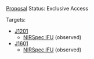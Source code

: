 [Proposal](https://www.stsci.edu/jwst/phase2-public/1983.pdf)
Status: Exclusive Access

Targets:
- [J1201](../Targets/J1201.md)
	- [NIRSpec IFU](../Instruments/NIRSpec%20IFU.md) (observed)
- [J1601](../Targets/J1601.md)
	- [NIRSpec IFU](../Instruments/NIRSpec%20IFU.md) (observed)
